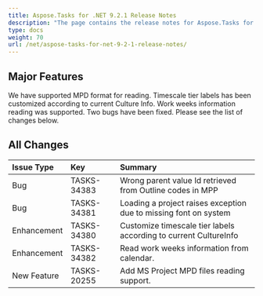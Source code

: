 ```yaml
---
title: Aspose.Tasks for .NET 9.2.1 Release Notes
description: "The page contains the release notes for Aspose.Tasks for .NET 9.2.1."
type: docs
weight: 70
url: /net/aspose-tasks-for-net-9-2-1-release-notes/
---
```


## **Major Features**
We have supported MPD format for reading. Timescale tier labels has been customized according to current Culture Info. Work weeks information reading was supported. Two bugs have been fixed. Please see the list of changes below.

## **All Changes**
|**Issue Type** |**Key** |**Summary** |
| :- | :- | :- |
|Bug |TASKS-34383 |Wrong parent value Id retrieved from Outline codes in MPP |
|Bug |TASKS-34381 |Loading a project raises exception due to missing font on system |
|Enhancement |TASKS-34380 |Customize timescale tier labels according to current CultureInfo |
|Enhancement |TASKS-34382 |Read work weeks information from calendar. |
|New Feature |TASKS-20255 |Add MS Project MPD files reading support. |


